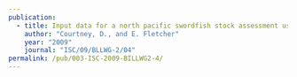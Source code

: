 ```yaml
---
publication:
  - title: Input data for a north pacific swordfish stock assessment using Stock Synthesis.
    author: "Courtney, D., and E. Fletcher"
    year: "2009"
    journal: "ISC/09/BLLWG-2/04"
permalink: /pub/003-ISC-2009-BILLWG2-4/
---
```

